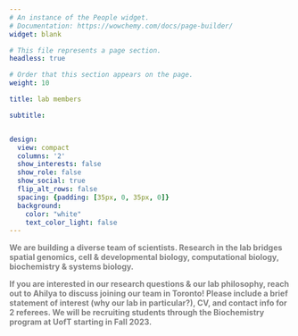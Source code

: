 ```yaml
---
# An instance of the People widget.
# Documentation: https://wowchemy.com/docs/page-builder/
widget: blank

# This file represents a page section.
headless: true

# Order that this section appears on the page.
weight: 10

title: lab members

subtitle:


design:
  view: compact
  columns: '2'
  show_interests: false
  show_role: false
  show_social: true
  flip_alt_rows: false
  spacing: {padding: [35px, 0, 35px, 0]}
  background:
    color: "white"
    text_color_light: false
---
```


<p align="justified" style="color:gray;"><b>We are building a diverse team of scientists. Research in the lab bridges spatial genomics, cell & developmental biology, computational biology, biochemistry & systems biology.</b></p> 

<p align="justified" style="color:gray;"><b>If you are interested in our research questions & our lab philosophy, reach out to Ahilya to discuss joining our team in Toronto! Please include a brief statement of interest (why our lab in particular?), CV, and contact info for 2 referees. We will be recruiting students through the Biochemistry program at UofT starting in Fall 2023.</b></p>
